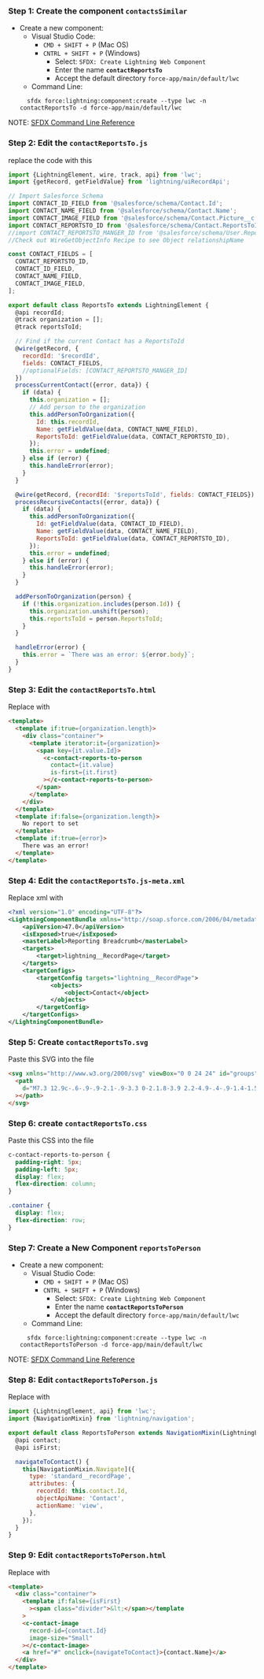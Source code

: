 ### Step 1: Create the component `contactsSimilar`

- Create a new component:
  - Visual Studio Code:
    - `CMD + SHIFT + P` (Mac OS)
    - `CNTRL + SHIFT + P` (Windows)
      - Select: `SFDX: Create Lightning Web Component`
      - Enter the name **`contactReportsTo`**
      - Accept the default directory `force-app/main/default/lwc`
  - Command Line:
  ```
    sfdx force:lightning:component:create --type lwc -n contactReportsTo -d force-app/main/default/lwc
  ```

NOTE: [SFDX Command Line Reference](https://developer.salesforce.com/docs/atlas.en-us.sfdx_cli_reference.meta/sfdx_cli_reference/)

### Step 2: Edit the `contactReportsTo.js`

replace the code with this

```javascript
import {LightningElement, wire, track, api} from 'lwc';
import {getRecord, getFieldValue} from 'lightning/uiRecordApi';

// Import Salesforce Schema
import CONTACT_ID_FIELD from '@salesforce/schema/Contact.Id';
import CONTACT_NAME_FIELD from '@salesforce/schema/Contact.Name';
import CONTACT_IMAGE_FIELD from '@salesforce/schema/Contact.Picture__c';
import CONTACT_REPORTSTO_ID from '@salesforce/schema/Contact.ReportsToId';
//import CONTACT_REPORTSTO_MANGER_ID from '@salesforce/schema/User.ReportsToId.ReportsToId.Name';
//Check out WireGetObjectInfo Recipe to see Object relationshipName

const CONTACT_FIELDS = [
  CONTACT_REPORTSTO_ID,
  CONTACT_ID_FIELD,
  CONTACT_NAME_FIELD,
  CONTACT_IMAGE_FIELD,
];

export default class ReportsTo extends LightningElement {
  @api recordId;
  @track organization = [];
  @track reportsToId;

  // Find if the current Contact has a ReportsToId
  @wire(getRecord, {
    recordId: '$recordId',
    fields: CONTACT_FIELDS,
    //optionalFields: [CONTACT_REPORTSTO_MANGER_ID]
  })
  processCurrentContact({error, data}) {
    if (data) {
      this.organization = [];
      // Add person to the organization
      this.addPersonToOrganization({
        Id: this.recordId,
        Name: getFieldValue(data, CONTACT_NAME_FIELD),
        ReportsToId: getFieldValue(data, CONTACT_REPORTSTO_ID),
      });
      this.error = undefined;
    } else if (error) {
      this.handleError(error);
    }
  }

  @wire(getRecord, {recordId: '$reportsToId', fields: CONTACT_FIELDS})
  processRecursiveContacts({error, data}) {
    if (data) {
      this.addPersonToOrganization({
        Id: getFieldValue(data, CONTACT_ID_FIELD),
        Name: getFieldValue(data, CONTACT_NAME_FIELD),
        ReportsToId: getFieldValue(data, CONTACT_REPORTSTO_ID),
      });
      this.error = undefined;
    } else if (error) {
      this.handleError(error);
    }
  }

  addPersonToOrganization(person) {
    if (!this.organization.includes(person.Id)) {
      this.organization.unshift(person);
      this.reportsToId = person.ReportsToId;
    }
  }

  handleError(error) {
    this.error = `There was an error: ${error.body}`;
  }
}
```

### Step 3: Edit the `contactReportsTo.html`

Replace with

```html
<template>
  <template if:true={organization.length}>
    <div class="container">
      <template iterator:it={organization}>
        <span key={it.value.Id}>
          <c-contact-reports-to-person
            contact={it.value}
            is-first={it.first}
          ></c-contact-reports-to-person>
        </span>
      </template>
    </div>
  </template>
  <template if:false={organization.length}>
    No report to set
  </template>
  <template if:true={error}>
    There was an error!
  </template>
</template>
```

### Step 4: Edit the `contactReportsTo.js-meta.xml`

Replace xml with

```xml
<?xml version="1.0" encoding="UTF-8"?>
<LightningComponentBundle xmlns="http://soap.sforce.com/2006/04/metadata" fqn="reportsTo">
    <apiVersion>47.0</apiVersion>
    <isExposed>true</isExposed>
    <masterLabel>Reporting Breadcrumb</masterLabel>
    <targets>
        <target>lightning__RecordPage</target>
    </targets>
    <targetConfigs>
        <targetConfig targets="lightning__RecordPage">
            <objects>
                <object>Contact</object>
            </objects>
        </targetConfig>
    </targetConfigs>
</LightningComponentBundle>
```

### Step 5: Create `contactReportsTo.svg`

Paste this SVG into the file

```html
<svg xmlns="http://www.w3.org/2000/svg" viewBox="0 0 24 24" id="groups">
  <path
    d="M7.3 12.9c-.6-.9-.9-2.1-.9-3.3 0-2.1.8-3.9 2.2-4.9-.4-.9-1.4-1.5-2.6-1.5-2 0-3.1 1.7-3.1 3.6 0 1 .3 1.9 1 2.5.3.3.7.8.7 1.3s-.2.9-1.4 1.4c-1.6.7-3.2 1.8-3.2 3.3 0 1 .7 1.8 1.7 1.8h1.5c.2 0 .4-.2.6-.4.7-1.3 2.1-2.2 3.3-2.8.4-.1.5-.7.2-1zm13.5-.9c-1.1-.5-1.3-.9-1.3-1.4s.3-1 .7-1.3c.7-.7 1-1.5 1-2.5 0-1.9-1.1-3.6-3.2-3.6-1.2 0-2.1.6-2.6 1.5 1.4 1 2.2 2.8 2.2 4.9 0 1.2-.3 2.4-.9 3.3-.3.4-.1.9.2 1 1.2.6 2.6 1.5 3.3 2.8.2.2.4.4.6.4h1.5c1 0 1.7-.8 1.7-1.8 0-1.5-1.5-2.6-3.2-3.3zm-5.7 3.4c-1.3-.6-1.5-1.1-1.5-1.6 0-.6.4-1.1.8-1.4.7-.7 1.2-1.7 1.2-2.8 0-2.1-1.3-3.9-3.6-3.9S8.5 7.5 8.5 9.6c0 1.1.5 2.1 1.2 2.8.4.4.8.9.8 1.4 0 .6-.2 1-1.5 1.6-1.8.8-3.6 1.6-3.6 3.3 0 1.1.8 2 1.8 2h9.6c1.1 0 1.9-.9 1.9-2 0-1.6-1.8-2.5-3.6-3.3z"
  ></path>
</svg>
```

### Step 6: create `contactReportsTo.css`

Paste this CSS into the file

```css
c-contact-reports-to-person {
  padding-right: 5px;
  padding-left: 5px;
  display: flex;
  flex-direction: column;
}

.container {
  display: flex;
  flex-direction: row;
}
```

### Step 7: Create a New Component `reportsToPerson`

- Create a new component:
  - Visual Studio Code:
    - `CMD + SHIFT + P` (Mac OS)
    - `CNTRL + SHIFT + P` (Windows)
      - Select: `SFDX: Create Lightning Web Component`
      - Enter the name **`contactReportsToPerson`**
      - Accept the default directory `force-app/main/default/lwc`
  - Command Line:
  ```
    sfdx force:lightning:component:create --type lwc -n contactReportsToPerson -d force-app/main/default/lwc
  ```

NOTE: [SFDX Command Line Reference](https://developer.salesforce.com/docs/atlas.en-us.sfdx_cli_reference.meta/sfdx_cli_reference/)

### Step 8: Edit `contactReportsToPerson.js`

Replace with

```javascript
import {LightningElement, api} from 'lwc';
import {NavigationMixin} from 'lightning/navigation';

export default class ReportsToPerson extends NavigationMixin(LightningElement) {
  @api contact;
  @api isFirst;

  navigateToContact() {
    this[NavigationMixin.Navigate]({
      type: 'standard__recordPage',
      attributes: {
        recordId: this.contact.Id,
        objectApiName: 'Contact',
        actionName: 'view',
      },
    });
  }
}
```

### Step 9: Edit `contactReportsToPerson.html`

Replace with

```html
<template>
  <div class="container">
    <template if:false={isFirst}
      ><span class="divider">&lt;</span></template
    >
    <c-contact-image
      record-id={contact.Id}
      image-size="Small"
    ></c-contact-image>
    <a href="#" onclick={navigateToContact}>{contact.Name}</a>
  </div>
</template>
```
